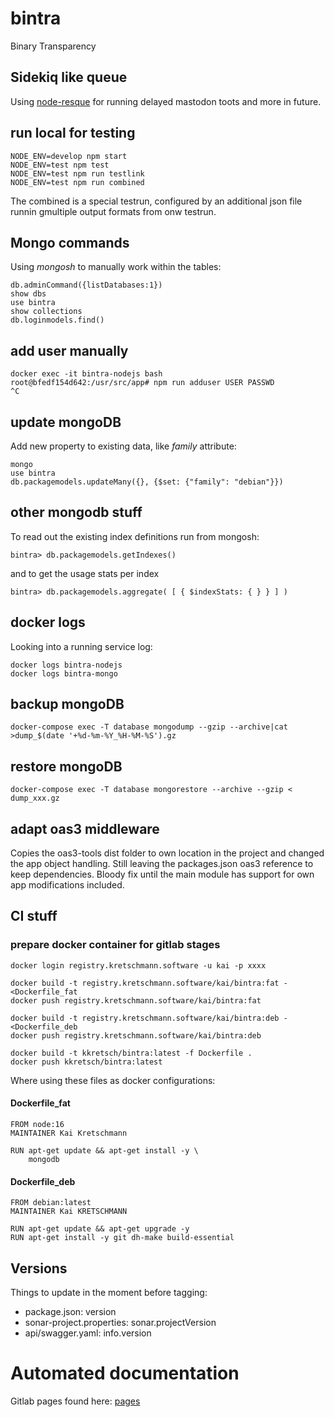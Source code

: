 # bintra

Binary Transparency

## Sidekiq like queue

Using [node-resque](https://github.com/actionhero/node-resque) for running delayed mastodon toots and more in future.

## run local for testing

    NODE_ENV=develop npm start
    NODE_ENV=test npm test
    NODE_ENV=test npm run testlink
    NODE_ENV=test npm run combined

The combined is a special testrun, configured by an additional json file runnin gmultiple output formats from onw testrun.

## Mongo commands

Using *mongosh* to manually work within the tables:

    db.adminCommand({listDatabases:1})
    show dbs
    use bintra
    show collections
    db.loginmodels.find()

## add user manually

    docker exec -it bintra-nodejs bash
    root@bfedf154d642:/usr/src/app# npm run adduser USER PASSWD
    ^C

## update mongoDB

Add new property to existing data, like *family* attribute:

    mongo
    use bintra
    db.packagemodels.updateMany({}, {$set: {"family": "debian"}})

## other mongodb stuff

To read out the existing index definitions run from mongosh:

    bintra> db.packagemodels.getIndexes()

and to get the usage stats per index

    bintra> db.packagemodels.aggregate( [ { $indexStats: { } } ] )

## docker logs

Looking into a running service log:

    docker logs bintra-nodejs
    docker logs bintra-mongo

## backup mongoDB

    docker-compose exec -T database mongodump --gzip --archive|cat >dump_$(date '+%d-%m-%Y_%H-%M-%S').gz

## restore mongoDB

    docker-compose exec -T database mongorestore --archive --gzip < dump_xxx.gz

## adapt oas3 middleware

Copies the oas3-tools dist folder to own location in the project and changed the app object handling.
Still leaving the packages.json oas3 reference to keep dependencies.
Bloody fix until the main module has support for own app modifications included.

## CI stuff

### prepare docker container for gitlab stages

    docker login registry.kretschmann.software -u kai -p xxxx
    
    docker build -t registry.kretschmann.software/kai/bintra:fat - <Dockerfile_fat
    docker push registry.kretschmann.software/kai/bintra:fat
    
    docker build -t registry.kretschmann.software/kai/bintra:deb - <Dockerfile_deb
    docker push registry.kretschmann.software/kai/bintra:deb

    docker build -t kkretsch/bintra:latest -f Dockerfile .
    docker push kkretsch/bintra:latest

Where using these files as docker configurations:

#### Dockerfile\_fat

    FROM node:16
    MAINTAINER Kai Kretschmann
    
    RUN apt-get update && apt-get install -y \
        mongodb

#### Dockerfile\_deb

    FROM debian:latest
    MAINTAINER Kai KRETSCHMANN
    
    RUN apt-get update && apt-get upgrade -y
    RUN apt-get install -y git dh-make build-essential

## Versions

Things to update in the moment before tagging:

* package.json: version
* sonar-project.properties: sonar.projectVersion
* api/swagger.yaml: info.version

# Automated documentation

Gitlab pages found here: [pages](https://kgroup.kretschmann.fyi/bintra/)
